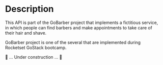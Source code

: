 # Description

This API is part of the GoBarber project that implements a fictitious service, in which people can find barbers and make appointments to take care of their hair and shave.

GoBarber project is one of the several that are implemented during Rocketset GoStack bootcamp.

🚧 ... Under construction ... 🚧
